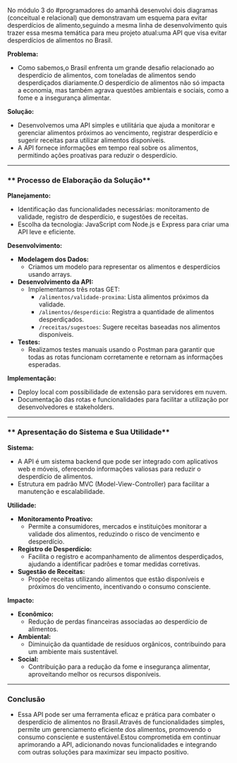 No módulo 3 do #programadores do amanhã desenvolvi dois diagramas (conceitual e relacional) que demonstravam um esquema para evitar desperdícios de alimento,seguindo a mesma linha de desenvolvimento quis trazer essa mesma temática para meu projeto atual:uma API que visa evitar desperdícios de alimentos no Brasil.

**Problema:**

- Como sabemos,o Brasil enfrenta um grande desafio relacionado ao desperdício de alimentos, com toneladas de alimentos sendo desperdiçados diariamente.O desperdício de alimentos não só impacta a economia, mas também agrava questões ambientais e sociais, como a fome e a insegurança alimentar.

**Solução:**

- Desenvolvemos uma API simples e utilitária que ajuda a monitorar e gerenciar alimentos próximos ao vencimento, registrar desperdício e sugerir receitas para utilizar alimentos disponíveis.
- A API fornece informações em tempo real sobre os alimentos, permitindo ações proativas para reduzir o desperdício.

---

### ** Processo de Elaboração da Solução**

**Planejamento:**

- Identificação das funcionalidades necessárias: monitoramento de validade, registro de desperdício, e sugestões de receitas.
- Escolha da tecnologia: JavaScript com Node.js e Express para criar uma API leve e eficiente.

**Desenvolvimento:**

- **Modelagem dos Dados:**
    - Criamos um modelo para representar os alimentos e desperdícios usando arrays.
- **Desenvolvimento da API:**
    - Implementamos três rotas GET:
        - `/alimentos/validade-proxima`: Lista alimentos próximos da validade.
        - `/alimentos/desperdicio`: Registra a quantidade de alimentos desperdiçados.
        - `/receitas/sugestoes`: Sugere receitas baseadas nos alimentos disponíveis.
- **Testes:**
    - Realizamos testes manuais usando o Postman para garantir que todas as rotas funcionam corretamente e retornam as informações esperadas.

**Implementação:**

- Deploy local com possibilidade de extensão para servidores em nuvem.
- Documentação das rotas e funcionalidades para facilitar a utilização por desenvolvedores e stakeholders.

---

### ** Apresentação do Sistema e Sua Utilidade**

**Sistema:**

- A API é um sistema backend que pode ser integrado com aplicativos web e móveis, oferecendo informações valiosas para reduzir o desperdício de alimentos.
- Estrutura em padrão MVC (Model-View-Controller) para facilitar a manutenção e escalabilidade.

**Utilidade:**

- **Monitoramento Proativo:**
    - Permite a consumidores, mercados e instituições monitorar a validade dos alimentos, reduzindo o risco de vencimento e desperdício.
- **Registro de Desperdício:**
    - Facilita o registro e acompanhamento de alimentos desperdiçados, ajudando a identificar padrões e tomar medidas corretivas.
- **Sugestão de Receitas:**
    - Propõe receitas utilizando alimentos que estão disponíveis e próximos do vencimento, incentivando o consumo consciente.

**Impacto:**

- **Econômico:**
    - Redução de perdas financeiras associadas ao desperdício de alimentos.
- **Ambiental:**
    - Diminuição da quantidade de resíduos orgânicos, contribuindo para um ambiente mais sustentável.
- **Social:**
    - Contribuição para a redução da fome e insegurança alimentar, aproveitando melhor os recursos disponíveis.

---

### **Conclusão**

- Essa API pode ser uma  ferramenta eficaz e prática para combater o desperdício de alimentos no Brasil.Através de funcionalidades simples, permite um gerenciamento eficiente dos alimentos, promovendo o consumo consciente e sustentável.Estou comprometida em continuar aprimorando a API, adicionando novas funcionalidades e integrando com outras soluções para maximizar seu impacto positivo.
